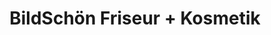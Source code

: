 ---
title: "BildSchön Friseur + Kosmetik"
url: /berlin/bildschoen-friseur-kosmetik/
shop: Friseur
---